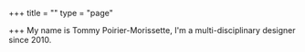 +++
title = ""
type = "page"

+++
My name is Tommy Poirier-Morissette, I'm a multi-disciplinary designer since 2010.